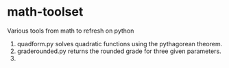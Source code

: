 # math-toolset
Various tools from math to refresh on python

1. quadform.py solves quadratic functions using the pythagorean theorem.
2. graderounded.py returns the rounded grade for three given parameters.
3. 
